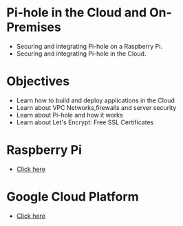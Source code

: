 # Pi-hole in the Cloud and On-Premises
- Securing and integrating Pi-hole on a Raspberry Pi.
- Securing and integrating Pi-hole in the Cloud.

# Objectives
- Learn how to build and deploy applications in the Cloud
- Learn about VPC Networks,firewalls and server security
- Learn about Pi-hole and how it works
- Learn about Let's Encrypt: Free SSL Certificates

# Raspberry Pi 
- [Click here](Platforms/RPI.md)
# Google Cloud Platform
- [Click here](Platforms/GCP.md)
